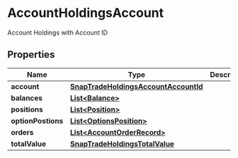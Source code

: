 

# AccountHoldingsAccount

Account Holdings with Account ID

## Properties

| Name | Type | Description | Notes |
|------------ | ------------- | ------------- | -------------|
|**account** | [**SnapTradeHoldingsAccountAccountId**](SnapTradeHoldingsAccountAccountId.md) |  |  [optional] |
|**balances** | [**List&lt;Balance&gt;**](Balance.md) |  |  [optional] |
|**positions** | [**List&lt;Position&gt;**](Position.md) |  |  [optional] |
|**optionPostions** | [**List&lt;OptionsPosition&gt;**](OptionsPosition.md) |  |  [optional] |
|**orders** | [**List&lt;AccountOrderRecord&gt;**](AccountOrderRecord.md) |  |  [optional] |
|**totalValue** | [**SnapTradeHoldingsTotalValue**](SnapTradeHoldingsTotalValue.md) |  |  [optional] |



